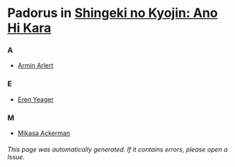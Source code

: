 # Padorus in [Shingeki no Kyojin: Ano Hi Kara](https://myanimelist.net/anime/19285/Shingeki_no_Kyojin__Ano_Hi_Kara)

### A
* [Armin Arlert](https://github.com/shadow578/Project-Padoru/blob/master/table-of-contents/characters/ArminArlert.md)

### E
* [Eren Yeager](https://github.com/shadow578/Project-Padoru/blob/master/table-of-contents/characters/ErenYeager.md)

### M
* [Mikasa Ackerman](https://github.com/shadow578/Project-Padoru/blob/master/table-of-contents/characters/MikasaAckerman.md)

###### This page was automatically generated. If it contains errors, please open a Issue.
